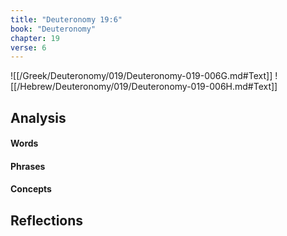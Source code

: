 ```yaml
---
title: "Deuteronomy 19:6"
book: "Deuteronomy"
chapter: 19
verse: 6
---
```

![[/Greek/Deuteronomy/019/Deuteronomy-019-006G.md#Text]]
![[/Hebrew/Deuteronomy/019/Deuteronomy-019-006H.md#Text]]

## Analysis

#### Words

#### Phrases

#### Concepts

## Reflections
